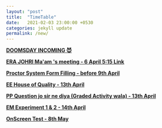 ```yaml
---
layout: "post"
title:  "TimeTable"
date:   2021-02-03 23:00:00 +0530
categories: jekyll update
permalink: /new/
---
```


<u><b>DOOMSDAY INCOMING 😈

ERA JOHRI Ma'am 's meeting - 6 April 5:15 [Link](https://meet.google.com/lookup/dfb6incxfa)

Proctor System Form Filling - before 9th April

EE House of Quality - 13th April

PP Question jo sir ne diya (Graded Activity wala) - 13th April

EM Experiment 1 & 2 - 14th April

OnScreen Test - 8th May 

